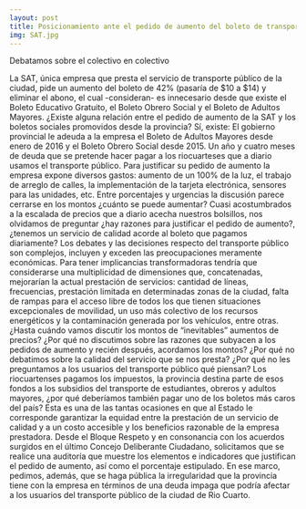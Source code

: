```yaml
---
layout: post
title: Posicionamiento ante el pedido de aumento del boleto de transporte
img: SAT.jpg
---
```

Debatamos sobre el colectivo en colectivo

La SAT, única empresa que presta el servicio de transporte público de la ciudad, pide un aumento del boleto de 42% (pasaría de $10 a $14) y eliminar el abono, el cual -consideran- es innecesario desde que existe el Boleto Educativo Gratuito, el Boleto Obrero Social y el Boleto de Adultos Mayores.
¿Existe alguna relación entre el pedido de aumento de la SAT y los boletos sociales promovidos desde la provincia? Sí, existe: El gobierno provincial le adeuda a la empresa el Boleto de Adultos Mayores desde enero de 2016 y el Boleto Obrero Social desde 2015. Un año y cuatro meses de deuda que se pretende hacer pagar a los riocuarteses que a diario usamos el transporte público.
Para justificar su pedido de aumento la empresa expone diversos gastos: aumento de un 100% de la luz, el trabajo de arreglo de calles, la implementación de la tarjeta electrónica, sensores para las unidades, etc. Entre porcentajes y urgencias la discusión parece cerrarse en los montos ¿cuánto se puede aumentar? Cuasi acostumbrados a la escalada de precios que a diario acecha nuestros bolsillos, nos olvidamos de preguntar ¿hay razones para justificar el pedido de aumento?, ¿tenemos un servicio de calidad acorde al boleto que pagamos diariamente?
Los debates y las decisiones respecto del transporte público son complejos, incluyen y exceden las preocupaciones meramente económicas. Para tener implicancias transformadoras tendría que considerarse una multiplicidad de dimensiones que, concatenadas, mejorarían la actual prestación de servicios: cantidad de líneas, frecuencias, prestación limitada en determinadas zonas de la ciudad, falta de rampas para el acceso libre de todos los que tienen situaciones excepcionales de movilidad, un uso más colectivo de los recursos energéticos y la contaminación generada por los vehículos, entre otras.
¿Hasta cuándo vamos discutir los montos de “inevitables” aumentos de precios? ¿Por qué no discutimos sobre las razones que subyacen a los pedidos de aumento y recién después, acordamos los montos? ¿Por qué no debatimos sobre la calidad del servicio que se nos presta? ¿Por qué no les preguntamos a los usuarios del transporte público qué piensan?
Los riocuartenses pagamos los impuestos, la provincia destina parte de esos fondos a los subsidios del transporte de estudiantes, obreros y adultos mayores, ¿por qué deberíamos también pagar uno de los boletos más caros del país? Esta es una de las tantas ocasiones en que al Estado le corresponde garantizar la equidad entre la prestación de un servicio de calidad y a un costo accesible y los beneficios razonable de la empresa prestadora.
Desde el Bloque Respeto y en consonancia con los acuerdos surgidos en el último Concejo Deliberante Ciudadano, solicitamos que se realice una auditoría que muestre los elementos e indicadores que justifican el pedido de aumento, así como el porcentaje estipulado. En ese marco, pedimos, además, que se haga pública la irregularidad que la provincia tiene con la empresa en términos de una deuda impaga que podría afectar a los usuarios del transporte público de la ciudad de Rio Cuarto.

